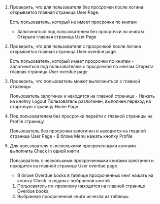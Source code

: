 1. Проверить, что для пользователя без просрочки после логина открывается главная страница User Page.
   
   Есть пользователь, который не имеет просрочки по книгам	
      - Залогиниться под пользователем без просрочки по книгам
   Открыта главная страница User Page
   
2. Проверить, что для пользователя c просрочкой после логина открывается главная страница User overdue page.

    Есть пользователь, который имеет просрочки по книгам
       - Залогиниться под пользователем с просрочкой по книгам
    Открыта главная страница User overdue page
    
3. Проверить, что пользователь может вылогиниться с главной страницы
   
   Пользователь залогинен и находится на главной странице
       - Нажать на кнопку Logout
   Пользователь разлогинен, выполнен переход на стартовую страницу Home Page
   
4. Под пользователем без просрочки перейти с главной страницы на Profile страницу 

   Пользователь без просрочки залогинен и находится на главной странице User Page
       - В блоке Menu нажать кнопку Profile
    
5. Для пользователя с несколькими просроченными книгами выполнить Check in одной книги

    Пользователь с несколькими просроченными книгами залогинен и находится на главной странице User overdue page
      - В блоке Overdue books  в таблице просроченных книг нажать на кнопку Check in рядом с выбранной книгой
    1. Пользователь по-прежнему находится на главной странице Overdue books;
    2. Выбранная просроченная книга исчезла из таблицы.
